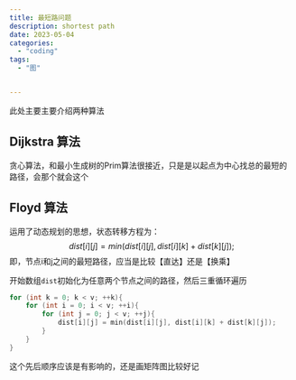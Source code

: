 ```yaml
---
title: 最短路问题
description: shortest path
date: 2023-05-04
categories:
  - "coding"
tags:
  - "图"


---
```


此处主要主要介绍两种算法

<!--more-->

## Dijkstra 算法

贪心算法，和最小生成树的Prim算法很接近，只是是以起点为中心找总的最短的路径，会那个就会这个

## Floyd 算法

运用了动态规划的思想，状态转移方程为：
$$
dist[i][j] = min(dist[i][j], dist[i][k] + dist[k][j]);
$$
即，节点i和j之间的最短路径，应当是比较【直达】还是【换乘】

开始数组`dist`初始化为任意两个节点之间的路径，然后三重循环遍历

```c++
for (int k = 0; k < v; ++k){
    for (int i = 0; i < v; ++i){
        for (int j = 0; j < v; ++j){
            dist[i][j] = min(dist[i][j], dist[i][k] + dist[k][j]);
        }
    }
}
```

这个先后顺序应该是有影响的，还是画矩阵图比较好记